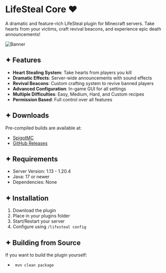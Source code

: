 # LifeSteal Core ❤

A dramatic and feature-rich LifeSteal plugin for Minecraft servers. Take hearts from your victims, craft revival beacons, and experience epic death announcements!

![Banner](https://r2.e-z.host/12f8b00f-0f0d-48e2-ba84-a304627a1143/6funsf86.png)

## ✦ Features
- **Heart Stealing System**: Take hearts from players you kill
- **Dramatic Effects**: Server-wide announcements with sound effects
- **Revival Beacons**: Custom crafting system to revive banned players
- **Advanced Configuration**: In-game GUI for all settings
- **Multiple Difficulties**: Easy, Medium, Hard, and Custom recipes
- **Permission Based**: Full control over all features

## ✦ Downloads
Pre-compiled builds are available at:
- [SpigotMC](https://www.spigotmc.org/resources/lifesteal-core-1-13-1-20-4.121599/)
- [GitHub Releases](https://github.com/KoopaCode/LifeSteal-Core/releases)

## ✦ Requirements
- Server Version: 1.13 - 1.20.4
- Java: 17 or newer
- Dependencies: None

## ✦ Installation
1. Download the plugin
2. Place in your plugins folder
3. Start/Restart your server
4. Configure using `/lifesteal config`

## ✦ Building from Source
If you want to build the plugin yourself:
- ` mvn clean package`
